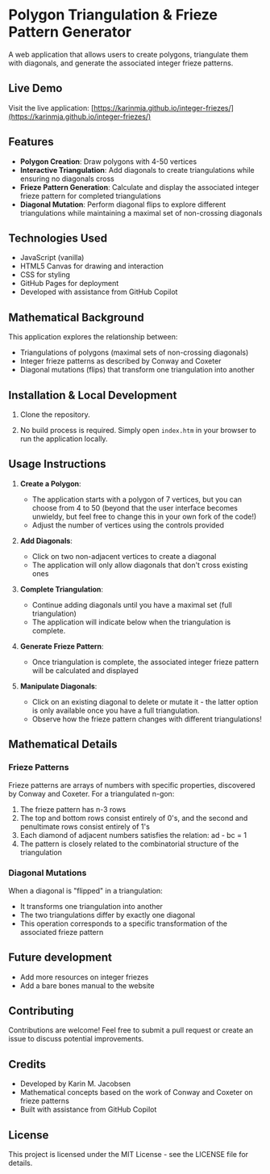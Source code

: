 # Polygon Triangulation & Frieze Pattern Generator

A web application that allows users to create polygons, triangulate them with diagonals, and generate the associated integer frieze patterns.


## Live Demo

Visit the live application: [https://karinmja.github.io/integer-friezes/](https://karinmja.github.io/integer-friezes/)

## Features

- **Polygon Creation**: Draw polygons with 4-50 vertices
- **Interactive Triangulation**: Add diagonals to create triangulations while ensuring no diagonals cross
- **Frieze Pattern Generation**: Calculate and display the associated integer frieze pattern for completed triangulations
- **Diagonal Mutation**: Perform diagonal flips to explore different triangulations while maintaining a maximal set of non-crossing diagonals

## Technologies Used

- JavaScript (vanilla)
- HTML5 Canvas for drawing and interaction
- CSS for styling
- GitHub Pages for deployment
- Developed with assistance from GitHub Copilot

## Mathematical Background

This application explores the relationship between:
- Triangulations of polygons (maximal sets of non-crossing diagonals)
- Integer frieze patterns as described by Conway and Coxeter
- Diagonal mutations (flips) that transform one triangulation into another

## Installation & Local Development

1. Clone the repository.

2. No build process is required. Simply open `index.htm` in your browser to run the application locally.

## Usage Instructions

1. **Create a Polygon**:
   - The application starts with a polygon of 7 vertices, but you can choose from 4 to 50 (beyond that the user interface becomes unwieldy, but feel free to change this in your own fork of the code!)
   - Adjust the number of vertices using the controls provided
   
2. **Add Diagonals**:
   - Click on two non-adjacent vertices to create a diagonal
   - The application will only allow diagonals that don't cross existing ones
   
3. **Complete Triangulation**:
   - Continue adding diagonals until you have a maximal set (full triangulation)
   - The application will indicate below when the triangulation is complete.
   
4. **Generate Frieze Pattern**:
   - Once triangulation is complete, the associated integer frieze pattern will be calculated and displayed
   
5. **Manipulate Diagonals**:
   - Click on an existing diagonal to delete or mutate it - the latter option is only available once you have a full triangulation.
   - Observe how the frieze pattern changes with different triangulations!

## Mathematical Details

### Frieze Patterns

Frieze patterns are arrays of numbers with specific properties, discovered by Conway and Coxeter. For a triangulated n-gon:

1. The frieze pattern has n-3 rows
2. The top and bottom rows consist entirely of 0's, and the second and penultimate rows consist entirely of 1's
3. Each diamond of adjacent numbers satisfies the relation: ad - bc = 1
4. The pattern is closely related to the combinatorial structure of the triangulation

### Diagonal Mutations

When a diagonal is "flipped" in a triangulation:
- It transforms one triangulation into another
- The two triangulations differ by exactly one diagonal
- This operation corresponds to a specific transformation of the associated frieze pattern

## Future development

- Add more resources on integer friezes
- Add a bare bones manual to the website

## Contributing

Contributions are welcome! Feel free to submit a pull request or create an issue to discuss potential improvements.

## Credits

- Developed by Karin M. Jacobsen
- Mathematical concepts based on the work of Conway and Coxeter on frieze patterns
- Built with assistance from GitHub Copilot

## License

This project is licensed under the MIT License - see the LICENSE file for details.
